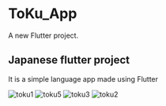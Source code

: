 # ToKu_App

A new Flutter project.

## Japanese  flutter project
It is a simple language app made using Flutter 

![toku1](https://github.com/DaliaAbdelraouf/Toku_App/assets/65053223/350ada9a-2e1d-43e5-9b91-d0b87e0dae61)
![toku5](https://github.com/DaliaAbdelraouf/Toku_App/assets/65053223/566ed482-c659-4287-b6a5-c3c4bb757c8b)
![toku3](https://github.com/DaliaAbdelraouf/Toku_App/assets/65053223/f36c5cf7-154f-4c30-a8c5-bb05001d792a)
![toku2](https://github.com/DaliaAbdelraouf/Toku_App/assets/65053223/d283e425-5a10-4ece-843c-0ddd175feee1)
